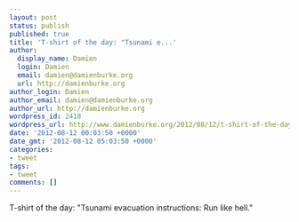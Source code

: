 ```yaml
---
layout: post
status: publish
published: true
title: 'T-shirt of the day: "Tsunami e...'
author:
  display_name: Damien
  login: Damien
  email: damien@damienburke.org
  url: http://damienburke.org
author_login: Damien
author_email: damien@damienburke.org
author_url: http://damienburke.org
wordpress_id: 2418
wordpress_url: http://www.damienburke.org/2012/08/12/t-shirt-of-the-day-tsunami-e/
date: '2012-08-12 00:03:50 +0000'
date_gmt: '2012-08-12 05:03:50 +0000'
categories:
- tweet
tags:
- tweet
comments: []
---
```

<p>T-shirt of the day: "Tsunami evacuation instructions: Run like hell."</p>
